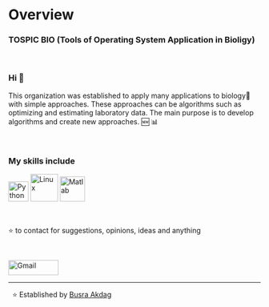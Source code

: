 # Overview

### TOSPIC BIO (Tools of Operating System Application in Bioligy)
&nbsp;

### Hi 👋

This organization was established to apply many applications to biology🌱 with simple approaches. These approaches can be algorithms such as optimizing and estimating laboratory data. The main purpose is to develop algorithms and create new approaches. :new: :bar_chart:


&nbsp;
### My skills include

<p align="left">
	<img title="Python" src="https://i.giphy.com/media/LMt9638dO8dftAjtco/200.webp" width="40">
	<img title="Linux" src="https://camo.mybb.com/3b0ea8608e85571e6932e1df30bedee889fcdee9/687474703a2f2f696d672d666f746b692e79616e6465782e72752f6765742f393330342f3138313435303535372e38652f305f61666532345f61323633336166395f6f7269672e676966" width="55">
	<img title="Matlab" src="https://upload.wikimedia.org/wikipedia/commons/thumb/2/21/Matlab_Logo.png/667px-Matlab_Logo.png" width="50">
	
</p>

&nbsp;
    
   :star: to contact for suggestions, opinions, ideas and anything
   
<br>
<p>
    <a href="mailto:tospicbio@gmail.com"><img alt="Gmail" src="https://raw.githubusercontent.com/Thomas-George-T/Thomas-George-T/master/assets/google-gmail.svg" title="Email" width="100" height="30" /></a>
</p>
<hr \>

&nbsp;
 ⭐️ Established by [Busra Akdag](https://github.com/bsrakd)
